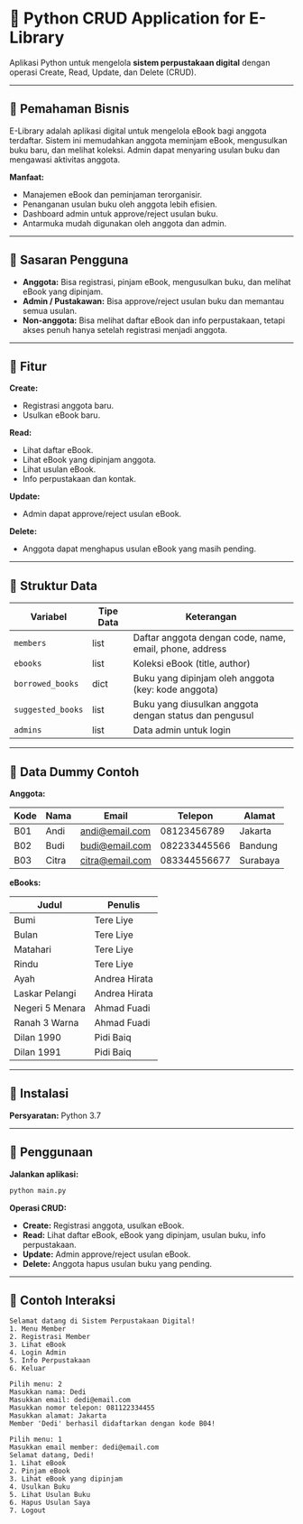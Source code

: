 # 🔹 Python CRUD Application for E-Library

Aplikasi Python untuk mengelola **sistem perpustakaan digital** dengan operasi Create, Read, Update, dan Delete (CRUD).

---

## 🔹 Pemahaman Bisnis
E-Library adalah aplikasi digital untuk mengelola eBook bagi anggota terdaftar. Sistem ini memudahkan anggota meminjam eBook, mengusulkan buku baru, dan melihat koleksi. Admin dapat menyaring usulan buku dan mengawasi aktivitas anggota.

**Manfaat:**

* Manajemen eBook dan peminjaman terorganisir.
* Penanganan usulan buku oleh anggota lebih efisien.
* Dashboard admin untuk approve/reject usulan buku.
* Antarmuka mudah digunakan oleh anggota dan admin.

---

## 🔹 Sasaran Pengguna

* **Anggota:** Bisa registrasi, pinjam eBook, mengusulkan buku, dan melihat eBook yang dipinjam.
* **Admin / Pustakawan:** Bisa approve/reject usulan buku dan memantau semua usulan.
* **Non-anggota:** Bisa melihat daftar eBook dan info perpustakaan, tetapi akses penuh hanya setelah registrasi menjadi anggota.

---

## 🔹 Fitur

**Create:**

* Registrasi anggota baru.
* Usulkan eBook baru.

**Read:**

* Lihat daftar eBook.
* Lihat eBook yang dipinjam anggota.
* Lihat usulan eBook.
* Info perpustakaan dan kontak.

**Update:**

* Admin dapat approve/reject usulan eBook.

**Delete:**

* Anggota dapat menghapus usulan eBook yang masih pending.

---

## 🔹 Struktur Data

| Variabel          | Tipe Data | Keterangan                                              |
| ----------------- | --------- | ------------------------------------------------------- |
| `members`         | list      | Daftar anggota dengan code, name, email, phone, address |
| `ebooks`          | list      | Koleksi eBook (title, author)                           |
| `borrowed_books`  | dict      | Buku yang dipinjam oleh anggota (key: kode anggota)     |
| `suggested_books` | list      | Buku yang diusulkan anggota dengan status dan pengusul  |
| `admins`          | list      | Data admin untuk login                                  |

---

## 🔹 Data Dummy Contoh

**Anggota:**

| Kode | Nama  | Email                                     | Telepon      | Alamat   |
| ---- | ----- | ----------------------------------------- | ------------ | -------- |
| B01  | Andi  | [andi@email.com](mailto:andi@email.com)   | 08123456789  | Jakarta  |
| B02  | Budi  | [budi@email.com](mailto:budi@email.com)   | 082233445566 | Bandung  |
| B03  | Citra | [citra@email.com](mailto:citra@email.com) | 083344556677 | Surabaya |

**eBooks:**

| Judul           | Penulis       |
| --------------- | ------------- |
| Bumi            | Tere Liye     |
| Bulan           | Tere Liye     |
| Matahari        | Tere Liye     |
| Rindu           | Tere Liye     |
| Ayah            | Andrea Hirata |
| Laskar Pelangi  | Andrea Hirata |
| Negeri 5 Menara | Ahmad Fuadi   |
| Ranah 3 Warna   | Ahmad Fuadi   |
| Dilan 1990      | Pidi Baiq     |
| Dilan 1991      | Pidi Baiq     |

---

## 🔹 Instalasi

**Persyaratan:** Python 3.7

---

## 🔹 Penggunaan

**Jalankan aplikasi:**

```bash
python main.py
```

**Operasi CRUD:**

* **Create:** Registrasi anggota, usulkan eBook.
* **Read:** Lihat daftar eBook, eBook yang dipinjam, usulan buku, info perpustakaan.
* **Update:** Admin approve/reject usulan eBook.
* **Delete:** Anggota hapus usulan buku yang pending.

---

## 🔹 Contoh Interaksi

```text
Selamat datang di Sistem Perpustakaan Digital!
1. Menu Member
2. Registrasi Member
3. Lihat eBook
4. Login Admin
5. Info Perpustakaan
6. Keluar

Pilih menu: 2
Masukkan nama: Dedi
Masukkan email: dedi@email.com
Masukkan nomor telepon: 081122334455
Masukkan alamat: Jakarta
Member 'Dedi' berhasil didaftarkan dengan kode B04!

Pilih menu: 1
Masukkan email member: dedi@email.com
Selamat datang, Dedi!
1. Lihat eBook
2. Pinjam eBook
3. Lihat eBook yang dipinjam
4. Usulkan Buku
5. Lihat Usulan Buku
6. Hapus Usulan Saya
7. Logout
```
